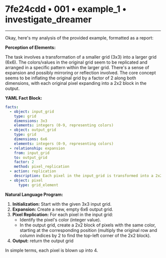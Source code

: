 # 7fe24cdd • 001 • example_1 • investigate_dreamer

---
Okay, here's my analysis of the provided example, formatted as a report:

**Perception of Elements:**

The task involves a transformation of a smaller grid (3x3) into a larger grid (6x6). The colors/values in the original grid seem to be replicated and arranged in a specific pattern within the larger grid. There's a sense of expansion and possibly mirroring or reflection involved. The core concept seems to be inflating the original grid by a factor of 2 along both dimensions, with each original pixel expanding into a 2x2 block in the output.

**YAML Fact Block:**



```yaml
facts:
  - object: input_grid
    type: grid
    dimensions: 3x3
    elements: integers (0-9, representing colors)
  - object: output_grid
    type: grid
    dimensions: 6x6
    elements: integers (0-9, representing colors)
  - relationship: expansion
    from: input_grid
    to: output_grid
    factor: 2
    method: pixel_replication
  - action: replication
    description: Each pixel in the input_grid is transformed into a 2x2 block of the same color in the output_grid.
  - object: pixel
      type: grid_element
```



**Natural Language Program:**

1.  **Initialization:** Start with the given 3x3 input grid.
2.  **Expansion:** Create a new, empty 6x6 output grid.
3.  **Pixel Replication:** For each pixel in the input grid:
    *   Identify the pixel's color (integer value).
    *   In the output grid, create a 2x2 block of pixels with the same color, starting at the corresponding position (multiply the original row and column indices by 2 to find the top-left corner of the 2x2 block).
4. **Output:** return the output grid

In simple terms, each pixel is blown up into 4.

